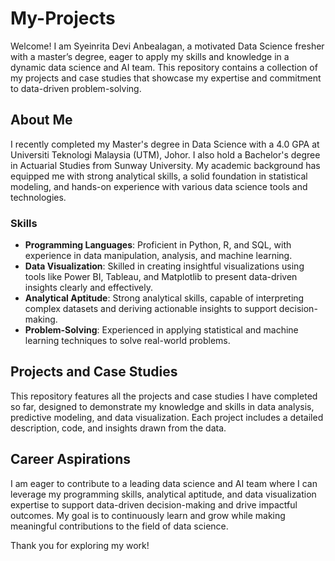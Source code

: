 # My-Projects

Welcome! I am Syeinrita Devi Anbealagan, a motivated Data Science fresher with a master’s degree, eager to apply my skills and knowledge in a dynamic data science and AI team. This repository contains a collection of my projects and case studies that showcase my expertise and commitment to data-driven problem-solving.

## About Me

I recently completed my Master's degree in Data Science with a 4.0 GPA at Universiti Teknologi Malaysia (UTM), Johor. I also hold a Bachelor's degree in Actuarial Studies from Sunway University. My academic background has equipped me with strong analytical skills, a solid foundation in statistical modeling, and hands-on experience with various data science tools and technologies.

### Skills

- **Programming Languages**: Proficient in Python, R, and SQL, with experience in data manipulation, analysis, and machine learning.
- **Data Visualization**: Skilled in creating insightful visualizations using tools like Power BI, Tableau, and Matplotlib to present data-driven insights clearly and effectively.
- **Analytical Aptitude**: Strong analytical skills, capable of interpreting complex datasets and deriving actionable insights to support decision-making.
- **Problem-Solving**: Experienced in applying statistical and machine learning techniques to solve real-world problems.

## Projects and Case Studies

This repository features all the projects and case studies I have completed so far, designed to demonstrate my knowledge and skills in data analysis, predictive modeling, and data visualization. Each project includes a detailed description, code, and insights drawn from the data.

## Career Aspirations

I am eager to contribute to a leading data science and AI team where I can leverage my programming skills, analytical aptitude, and data visualization expertise to support data-driven decision-making and drive impactful outcomes. My goal is to continuously learn and grow while making meaningful contributions to the field of data science.

Thank you for exploring my work!


